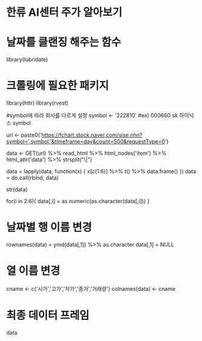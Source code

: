 # 한류 AI센터 주가 알아보기

# 날짜를 클랜징 해주는 함수
library(lubridate) 
# 크롤링에 필요한 패키지
library(httr)
library(rvest)

#symbol에 따라 회사를 다르게 설정
symbol <- '222810' 
  #ex) 000660 sk 하이닉스 symbol

url <- paste0('https://fchart.stock.naver.com/sise.nhn?symbol=',symbol,'&timeframe=day&count=500&requestType=0')


data <- GET(url) %>% 
  read_html %>% 
  html_nodes('item') %>% 
  html_attr('data') %>% 
  strsplit("\\|")

data = lapply(data, function(x) {
  x[c(1:6)] %>% t() %>% data.frame()
})
data = do.call(rbind, data)

str(data)

for(i in 2:6){
  data[,i] = as.numeric(as.character(data[,i]))
}

# 날짜별 행 이름 변경
rownames(data) = ymd(data[,1]) %>% as.character
data[,1] = NULL

# 열 이름 변경
cname <- c('시가','고가','저가','종가','거래량')
colnames(data) <-  cname

# 최종 데이터 프레임 
data
